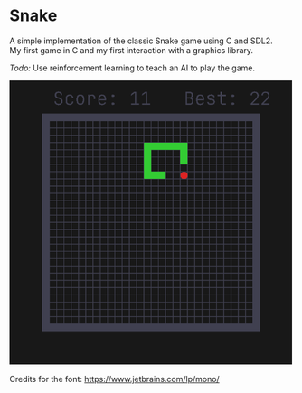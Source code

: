 # Snake

A simple implementation of the classic Snake game using C and SDL2.  
My first game in C and my first interaction with a graphics library.

*Todo:* Use reinforcement learning to teach an AI to play the game.

<img src="screenshot.png" alt="a screenshot of the game" width="500"/>

Credits for the font:
https://www.jetbrains.com/lp/mono/
